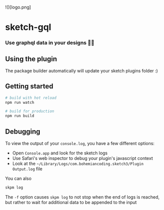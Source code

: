 !()[logo.png]
# sketch-gql

### Use graphql data in your designs 💅🏻 ###

## Using the plugin

The package builder automatically will update your sketch plugins folder :)

## Getting started

``` bash
# build with hot reload
npm run watch

# build for production
npm run build
```

## Debugging

To view the output of your `console.log`, you have a few different options:
* Open `Console.app` and look for the sketch logs
* Use Safari's web inspector to debug your plugin's javascript context
* Look at the `~/Library/Logs/com.bohemiancoding.sketch3/Plugin Output.log` file

You can also

```bash
skpm log
```

The `-f` option causes `skpm log` to not stop when the end of logs is reached, but rather to wait for additional data to be appended to the input

